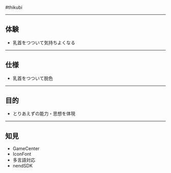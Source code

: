 #thikubi


-------------------------
体験
-------------------------
* 乳首をつついて気持ちよくなる


-------------------------
仕様
-------------------------
* 乳首をつついて脱色


-------------------------
目的
-------------------------
* とりあえずの能力・思想を体現


-------------------------
知見
-------------------------
* GameCenter
* IconFont
* 多言語対応
* nendSDK
